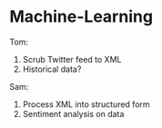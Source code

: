 # Machine-Learning

Tom:
1. Scrub Twitter feed to XML
2. Historical data?

Sam:
1. Process XML into structured form
2. Sentiment analysis on data

